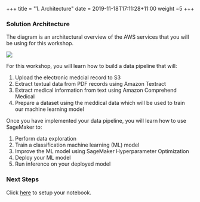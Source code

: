 +++
title = "1. Architecture"
date = 2019-11-18T17:11:28+11:00
weight =5
+++

### Solution Architecture

The diagram is an architectural overview of the AWS services that you will be using for this workshop.

![](/images/module-medical-document-processing-and-classification/architecture-v2.png)


For this workshop, you will learn how to build a data pipeline that will:
1. Upload the electronic medcial record to S3
2. Extract textual data from PDF records using Amazon Textract
3. Extract medical information from text using Amazon Comprehend Medical
4. Prepare a dataset using the meddical data which will be used to train our machine learning model

Once you have implemented your data pipeline, you will learn how to use SageMaker to:
1. Perform data exploration
2. Train a classification machine learning (ML) model
3. Improve the ML model using SageMaker Hyperparameter Optimization
4. Deploy your ML model
5. Run inference on your deployed model

### Next Steps
Click [here](../step0/) to setup your notebook.
